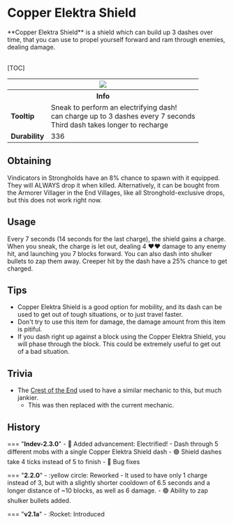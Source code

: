 # Copper Elektra Shield

<div class="result kohara-infobox-grid" markdown>
<div markdown class="kohara-infobox-text">
**Copper Elektra Shield** is a shield which can build up 3 dashes over time, that you can use to propel yourself forward and ram through enemies, dealing damage.
<br><br>

[TOC]

</div>
<div class="kohara-infobox-table">
  <table id="kohara-infobox--item">
	<tr>
		<th colspan="2" class="kohara-infobox--top-image"><img src="../../../assets/items/copper_elektra_shield.png"></th>
	</tr>
	<tr>
		<th colspan="2">Info</th>
	</tr>
	<tr>
		<td><b>Tooltip</b></td>
		<td>Sneak to perform an electrifying dash!
        <br>
        can charge up to 3 dashes every 7 seconds
		<br>
		Third dash takes longer to recharge
        </td>
	</tr>
    <tr>
		<td><b>Durability</b></td>
		<td>336
        </td>
	</tr>
</table>
</div>
</div>

## Obtaining
Vindicators in Strongholds have an 8% chance to spawn with it equipped. They will ALWAYS drop it when killed.
Alternatively, it can be bought from the Armorer Villager in the End Villages, like all Stronghold-exclusive drops, but this does not work right now.

## Usage
Every 7 seconds (14 seconds for the last charge), the shield gains a charge. When you sneak, the charge is let out, dealing 4 :heart::heart: damage to any enemy hit, and launching you 7 blocks forward. You can also dash into shulker bullets to zap them away. Creeper hit by the dash have a 25% chance to get charged.

## Tips
- Copper Elektra Shield is a good option for mobility, and its dash can be used to get out of tough situations, or to just travel faster.
- Don't try to use this item for damage, the damage amount from this item is pitiful.
- If you dash right up against a block using the Copper Elektra Shield, you will phase through the block. This could be extremely useful to get out of a bad situation.

## Trivia
- The [Crest of the End](../trinkets/crest_of_the_end.md) used to have a similar mechanic to this, but much jankier.
    - This was then replaced with the current mechanic.

## History
=== "**Indev-2.3.0**"
    - :rocket: Added advancement: Electrified! - Dash through 5 different mobs with a single Copper Elektra Shield dash
    - :green_circle: Shield dashes take 4 ticks instead of 5 to finish
    - :bug: Bug fixes

=== "**2.2.0**"
    - :yellow circle: Reworked
        - It used to have only 1 charge instead of 3, but with a slightly shorter cooldown of 6.5 seconds and a longer distance of ~10 blocks, as well as 6 damage.
    - :green_circle: Ability to zap shulker bullets added.

=== "**v2.1a**"
    - :Rocket: Introduced
